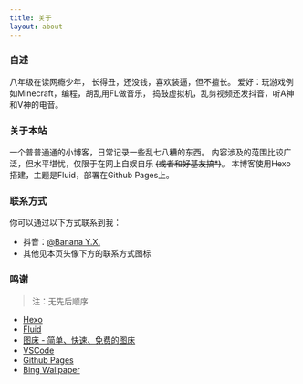 ```yaml
---
title: 关于
layout: about
---
```

### 自述
八年级在读网瘾少年，
长得丑，还没钱，喜欢装逼，但不擅长。
爱好：玩游戏例如Minecraft，编程，胡乱用FL做音乐，
捣鼓虚拟机，乱剪视频还发抖音，听A神和V神的电音。
### 关于本站
一个普普通通的小博客，日常记录一些乱七八糟的东西。
内容涉及的范围比较广泛，但水平堪忧，仅限于在网上自娱自乐 ~~(或者和好基友搞*)~~。
本博客使用Hexo搭建，主题是Fluid，部署在Github Pages上。
### 联系方式
你可以通过以下方式联系到我：
- 抖音：<a href="https://www.douyin.com/user/MS4wLjABAAAA0y-EB2FwDesDJnUjwTTJJU7uuvcOaIHr07y0bAFh_Wk" target="_blank">@Banana Y.X.</a>
- 其他见本页头像下方的联系方式图标
### 鸣谢
> 注：无先后顺序
- <a href="https://hexo.io/" target="_blank">Hexo</a>
- <a href="https://github.com/fluid-dev/hexo-theme-fluid" target="_blank">Fluid</a>
- <a href="https://img.scdn.io/" target="_blank">图床 - 简单、快速、免费的图床</a>
- <a href="[https://](https://code.visualstudio.com/)" target="_blank">VSCode</a>
- <a href="https://pages.github.com/" target="_blank">Github Pages</a>
- <a href="https://bing.com/" target="_blank">Bing Wallpaper</a>
